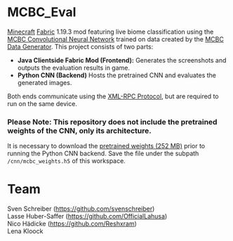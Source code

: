 # MCBC_Eval
[Minecraft](https://www.minecraft.net/) [Fabric](https://fabricmc.net/) 1.19.3 mod featuring live biome classification using the [MCBC Convolutional Neural Network](https://github.com/svenschreiber/mcbc) trained on data created by the [MCBC Data Generator](https://github.com/OfficialLahusa/mcbc_datagen). This project consists of two parts:
- **Java Clientside Fabric Mod (Frontend):** Generates the screenshots and outputs the evaluation results in game.
- **Python CNN (Backend)** Hosts the pretrained CNN and evaluates the generated images.

Both ends communicate using the [XML-RPC Protocol](http://xmlrpc.com/), but are required to run on the same device.

### **Please Note:** This repository does not include the pretrained weights of the CNN, only its architecture.
It is necessary to download the [pretrained weights (252 MB)](https://www.dropbox.com/s/9864380t9npznma/mcbc_weights.h5?dl=1) prior to running the Python CNN backend. Save the file under the subpath `/cnn/mcbc_weights.h5` of this workspace.

# Team
Sven Schreiber (https://github.com/svenschreiber) \
Lasse Huber-Saffer (https://github.com/OfficialLahusa) \
Nico Hädicke (https://github.com/Reshxram) \
Lena Kloock
